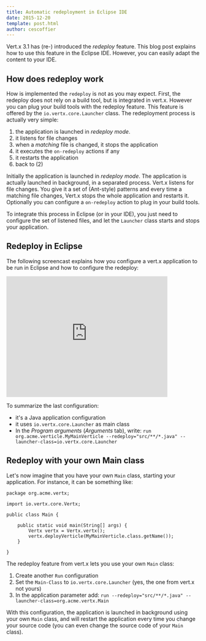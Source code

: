 ```yaml
---
title: Automatic redeployment in Eclipse IDE
date: 2015-12-20
template: post.html
author: cescoffier
---
```


Vert.x 3.1 has (re-) introduced the _redeploy_ feature. This blog post explains how to use this feature in the Eclipse IDE. However, you can easily adapt the content to your IDE.

## How does redeploy work

How is implemented the `redeploy` is not as you may expect. First, the redeploy does not rely on a build tool, but is integrated in vert.x. However you can plug your build tools with the redeploy feature. This feature is offered by the `io.vertx.core.Launcher` class. The redeployment process is actually very simple:

1. the application is launched in _redeploy mode_.
2. it listens for file changes
3. when a _matching_ file is changed, it stops the application
4. it executes the `on-redeploy` actions if any
5. it restarts the application
6. back to (2)

Initially the application is launched in _redeploy mode_. The application is actually launched in background, in a separated process. Vert.x listens for file changes. You give it a set of (Ant-style) patterns and every time a matching file changes, Vert.x stops the whole application and restarts it. Optionally you can configure a `on-redeploy` action to plug in your build tools.

To integrate this process in Eclipse (or in your IDE), you just need to configure the set of listened files, and let the `Launcher` class starts and stops your application.

## Redeploy in Eclipse

The following screencast explains how you configure a vert.x application to be run in Eclipse and how to configure the redeploy:

<iframe width="420" height="315" src="https://www.youtube.com/embed/iyZwAzEVX-o" frameborder="0" allowfullscreen></iframe>

To summarize the last configuration:

* it's a Java application configuration
* it uses `io.vertx.core.Launcher` as main class
* In the _Program arguments_ (_Arguments_ tab), write: `run org.acme.verticle.MyMainVerticle --redeploy="src/**/*.java" --launcher-class=io.vertx.core.Launcher`

## Redeploy with your own Main class

Let's now imagine that you have your own `Main` class, starting your application. For instance, it can be something like:

```
package org.acme.vertx;

import io.vertx.core.Vertx;

public class Main {

	public static void main(String[] args) {
		Vertx vertx = Vertx.vertx();
		vertx.deployVerticle(MyMainVerticle.class.getName());
	}

}
```

The redeploy feature from vert.x lets you use your own `Main` class:

1. Create another `Run` configuration
2. Set the `Main-Class` to `io.vertx.core.Launcher` (yes, the one from vert.x not yours)
3. In the application parameter add: `run --redeploy="src/**/*.java" --launcher-class=org.acme.vertx.Main`

With this configuration, the application is launched in background using your own `Main` class, and will restart the application every time you change your source code (you can even change the source code of your `Main` class).
